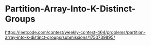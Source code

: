 # Partition-Array-Into-K-Distinct-Groups
https://leetcode.com/contest/weekly-contest-464/problems/partition-array-into-k-distinct-groups/submissions/1750739895/
